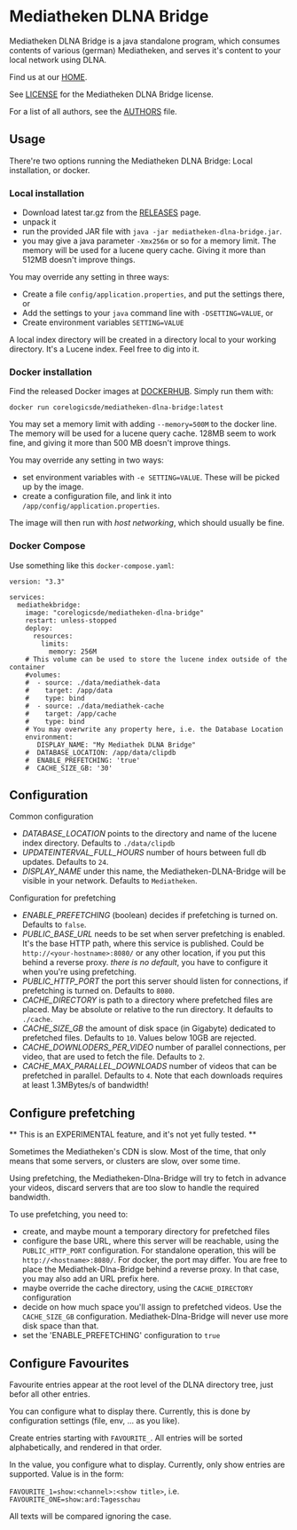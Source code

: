 # Mediatheken DLNA Bridge

Mediatheken DLNA Bridge is a java standalone program, which consumes contents of various (german) Mediatheken,
and serves it's content to your local network using DLNA.

Find us at our [HOME].

See [LICENSE] for the Mediatheken DLNA Bridge license.

For a list of all authors, see the [AUTHORS] file. 

## Usage

There're two options running the Mediatheken DLNA Bridge: Local installation, or docker.

### Local installation

* Download latest tar.gz from the [RELEASES] page.
* unpack it
* run the provided JAR file with `java -jar mediatheken-dlna-bridge.jar`.
* you may give a java parameter `-Xmx256m` or so for a memory limit. The memory will be used for a lucene query cache.
  Giving it more than 512MB doesn't improve things.

You may override any setting in three ways:

* Create a file `config/application.properties`, and put the settings there, or
* Add the settings to your `java` command line with `-DSETTING=VALUE`, or
* Create environment variables `SETTING=VALUE`

A local index directory will be created in a directory local to your working directory. It's a Lucene index. Feel free
to dig into it.

### Docker installation

Find the released Docker images at [DOCKERHUB]. Simply run them with:

`docker run corelogicsde/mediatheken-dlna-bridge:latest`

You may set a memory limit with adding `--memory=500M` to the docker line. The memory will be used for a lucene query
cache. 128MB seem to work fine, and giving it more than 500 MB doesn't improve things.

You may override any setting in two ways:

* set environment variables with `-e SETTING=VALUE`. These will be picked up by the image.
* create a configuration file, and link it into `/app/config/application.properties`.

The image will then run with _host networking_, which should usually be fine.

### Docker Compose

Use something like this `docker-compose.yaml`:

```
version: "3.3"

services:
  mediathekbridge:
    image: "corelogicsde/mediatheken-dlna-bridge"
    restart: unless-stopped
    deploy:
      resources:
        limits:
          memory: 256M
    # This volume can be used to store the lucene index outside of the container
    #volumes:
    #  - source: ./data/mediathek-data
    #    target: /app/data
    #    type: bind
    #  - source: ./data/mediathek-cache
    #    target: /app/cache
    #    type: bind
    # You may overwrite any property here, i.e. the Database Location
    environment:
       DISPLAY_NAME: "My Mediathek DLNA Bridge"
    #  DATABASE_LOCATION: /app/data/clipdb
    #  ENABLE_PREFETCHING: 'true'
    #  CACHE_SIZE_GB: '30'
```

## Configuration

Common configuration

* _DATABASE_LOCATION_ points to the directory and name of the lucene index directory. Defaults to `./data/clipdb`
* _UPDATEINTERVAL_FULL_HOURS_ number of hours between full db updates. Defaults to `24`.
* _DISPLAY_NAME_ under this name, the Mediatheken-DLNA-Bridge will be visible in your network. Defaults to `Mediatheken`.

Configuration for prefetching

* _ENABLE_PREFETCHING_ (boolean) decides if prefetching is turned on. Defaults to `false`.
* _PUBLIC_BASE_URL_ needs to be set when server prefetching is enabled. It's the base HTTP path, where this service is published.
  Could be `http://<your-hostname>:8080/` or any other location, if you put this behind a reverse proxy. *there is no default*, 
  you have to configure it when you're using prefetching.
* _PUBLIC_HTTP_PORT_ the port this server should listen for connections, if prefetching is turned on. Defaults to `8080`.
* _CACHE_DIRECTORY_ is path to a directory where prefetched files are placed. May be absolute or relative to the run directory. It defaults to `./cache`.
* _CACHE_SIZE_GB_ the amount of disk space (in Gigabyte) dedicated to prefetched files. Defaults to `10`. Values below 10GB are rejected.
* _CACHE_DOWNLODERS_PER_VIDEO_ number of parallel connections, per video, that are used to fetch the file. Defaults to `2`.   
* _CACHE_MAX_PARALLEL_DOWNLOADS_ number of videos that can be prefetched in parallel. Defaults to `4`. Note that each downloads requires at least 1.3MBytes/s of bandwidth!

## Configure prefetching

** This is an EXPERIMENTAL feature, and it's not yet fully tested. **

Sometimes the Mediatheken's CDN is slow. Most of the time, that only means that some servers, or clusters are slow, over some time.

Using prefetching, the Mediatheken-Dlna-Bridge will try to fetch in advance your videos, discard servers that are too slow to handle the required bandwidth.

To use prefetching, you need to:

* create, and maybe mount a temporary directory for prefetched files
* configure the base URL, where this server will be reachable, using the `PUBLIC_HTTP_PORT` configuration. For standalone operation, this will be `http://<hostname>:8080/`.
  For docker, the port may differ. You are free to place the Mediathek-Dlna-Bridge behind a reverse proxy. In that case, you may also add an URL prefix here. 
* maybe override the cache directory, using the `CACHE_DIRECTORY` configuration
* decide on how much space you'll assign to prefetched videos. Use the `CACHE_SIZE_GB` configuration. Mediathek-Dlna-Bridge will never use more disk space than that.
* set the 'ENABLE_PREFETCHING' configuration to `true`

## Configure Favourites

Favourite entries appear at the root level of the DLNA directory tree, just befor all other entries.

You can configure what to display there. Currently, this is done by configuration settings (file, env, ... as you like).

Create entries starting with `FAVOURITE_`. All entries will be sorted alphabetically, and rendered in that order.

In the value, you configure what to display. Currently, only show entries are supported. Value is in the form:

`FAVOURITE_1=show:<channel>:<show title>`, i.e. `FAVOURITE_ONE=show:ard:Tagesschau`

All texts will be compared ignoring the case.

[HOME]: https://github.com/n0y/mediatheken-dlna-bridge
[RELEASES]: https://github.com/n0y/mediatheken-dlna-bridge/releases
[LICENSE]: https://github.com/n0y/mediatheken-dlna-bridge/blob/master/LICENSE
[AUTHORS]: https://github.com/n0y/mediatheken-dlna-bridge/blob/master/AUTHORS
[DOCKERHUB]: https://hub.docker.com/repository/docker/corelogicsde/mediatheken-dlna-bridge
